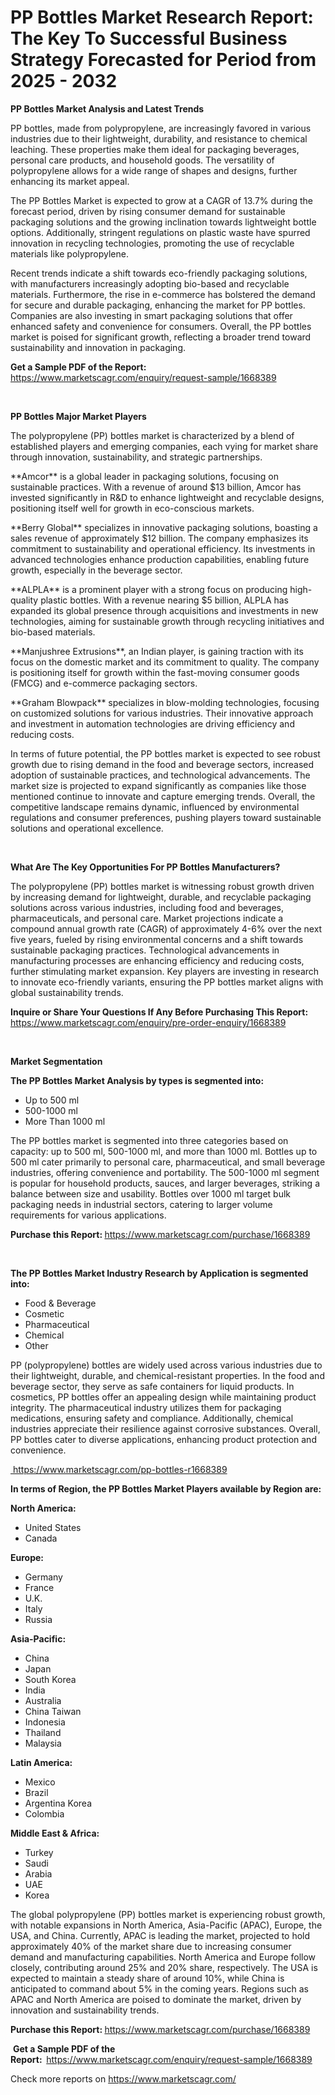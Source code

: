 <p><h1>PP Bottles Market Research Report: The Key To Successful Business Strategy Forecasted for Period from 2025 - 2032</h1></p><p><strong>PP Bottles Market Analysis and Latest Trends</strong></p>
<p><p>PP bottles, made from polypropylene, are increasingly favored in various industries due to their lightweight, durability, and resistance to chemical leaching. These properties make them ideal for packaging beverages, personal care products, and household goods. The versatility of polypropylene allows for a wide range of shapes and designs, further enhancing its market appeal.</p><p>The PP Bottles Market is expected to grow at a CAGR of 13.7% during the forecast period, driven by rising consumer demand for sustainable packaging solutions and the growing inclination towards lightweight bottle options. Additionally, stringent regulations on plastic waste have spurred innovation in recycling technologies, promoting the use of recyclable materials like polypropylene.</p><p>Recent trends indicate a shift towards eco-friendly packaging solutions, with manufacturers increasingly adopting bio-based and recyclable materials. Furthermore, the rise in e-commerce has bolstered the demand for secure and durable packaging, enhancing the market for PP bottles. Companies are also investing in smart packaging solutions that offer enhanced safety and convenience for consumers. Overall, the PP bottles market is poised for significant growth, reflecting a broader trend toward sustainability and innovation in packaging.</p></p>
<p><strong>Get a Sample PDF of the Report:&nbsp;</strong> <a href="https://www.marketscagr.com/enquiry/request-sample/1668389?utm_campaign=3298&utm_medium=2&utm_source=Github&utm_content=ia&utm_term=08032025&utm_id=pp-bottles">https://www.marketscagr.com/enquiry/request-sample/1668389</a></p>
<p>&nbsp;</p>
<p><strong>PP Bottles Major Market Players</strong></p>
<p><p>The polypropylene (PP) bottles market is characterized by a blend of established players and emerging companies, each vying for market share through innovation, sustainability, and strategic partnerships.</p><p>**Amcor** is a global leader in packaging solutions, focusing on sustainable practices. With a revenue of around $13 billion, Amcor has invested significantly in R&D to enhance lightweight and recyclable designs, positioning itself well for growth in eco-conscious markets.</p><p>**Berry Global** specializes in innovative packaging solutions, boasting a sales revenue of approximately $12 billion. The company emphasizes its commitment to sustainability and operational efficiency. Its investments in advanced technologies enhance production capabilities, enabling future growth, especially in the beverage sector.</p><p>**ALPLA** is a prominent player with a strong focus on producing high-quality plastic bottles. With a revenue nearing $5 billion, ALPLA has expanded its global presence through acquisitions and investments in new technologies, aiming for sustainable growth through recycling initiatives and bio-based materials.</p><p>**Manjushree Extrusions**, an Indian player, is gaining traction with its focus on the domestic market and its commitment to quality. The company is positioning itself for growth within the fast-moving consumer goods (FMCG) and e-commerce packaging sectors.</p><p>**Graham Blowpack** specializes in blow-molding technologies, focusing on customized solutions for various industries. Their innovative approach and investment in automation technologies are driving efficiency and reducing costs.</p><p>In terms of future potential, the PP bottles market is expected to see robust growth due to rising demand in the food and beverage sectors, increased adoption of sustainable practices, and technological advancements. The market size is projected to expand significantly as companies like those mentioned continue to innovate and capture emerging trends. Overall, the competitive landscape remains dynamic, influenced by environmental regulations and consumer preferences, pushing players toward sustainable solutions and operational excellence.</p></p>
<p>&nbsp;</p>
<p><strong>What Are The Key Opportunities For PP Bottles Manufacturers?</strong></p>
<p><p>The polypropylene (PP) bottles market is witnessing robust growth driven by increasing demand for lightweight, durable, and recyclable packaging solutions across various industries, including food and beverages, pharmaceuticals, and personal care. Market projections indicate a compound annual growth rate (CAGR) of approximately 4-6% over the next five years, fueled by rising environmental concerns and a shift towards sustainable packaging practices. Technological advancements in manufacturing processes are enhancing efficiency and reducing costs, further stimulating market expansion. Key players are investing in research to innovate eco-friendly variants, ensuring the PP bottles market aligns with global sustainability trends.</p></p>
<p><strong>Inquire or Share Your Questions If Any Before Purchasing This Report:</strong> <a href="https://www.marketscagr.com/enquiry/pre-order-enquiry/1668389?utm_campaign=3298&utm_medium=2&utm_source=Github&utm_content=ia&utm_term=08032025&utm_id=pp-bottles">https://www.marketscagr.com/enquiry/pre-order-enquiry/1668389</a></p>
<p>&nbsp;</p>
<p><strong>Market Segmentation</strong></p>
<p><strong>The PP Bottles Market Analysis by types is segmented into:</strong></p>
<p><ul><li>Up to 500 ml</li><li>500-1000 ml</li><li>More Than 1000 ml</li></ul></p>
<p><p>The PP bottles market is segmented into three categories based on capacity: up to 500 ml, 500-1000 ml, and more than 1000 ml. Bottles up to 500 ml cater primarily to personal care, pharmaceutical, and small beverage industries, offering convenience and portability. The 500-1000 ml segment is popular for household products, sauces, and larger beverages, striking a balance between size and usability. Bottles over 1000 ml target bulk packaging needs in industrial sectors, catering to larger volume requirements for various applications.</p></p>
<p><strong>Purchase this Report:&nbsp;</strong><a href="https://www.marketscagr.com/purchase/1668389?utm_campaign=3298&utm_medium=2&utm_source=Github&utm_content=ia&utm_term=08032025&utm_id=pp-bottles">https://www.marketscagr.com/purchase/1668389</a></p>
<p>&nbsp;</p>
<p><strong>The PP Bottles Market Industry Research by Application is segmented into:</strong></p>
<p><ul><li>Food & Beverage</li><li>Cosmetic</li><li>Pharmaceutical</li><li>Chemical</li><li>Other</li></ul></p>
<p><p>PP (polypropylene) bottles are widely used across various industries due to their lightweight, durable, and chemical-resistant properties. In the food and beverage sector, they serve as safe containers for liquid products. In cosmetics, PP bottles offer an appealing design while maintaining product integrity. The pharmaceutical industry utilizes them for packaging medications, ensuring safety and compliance. Additionally, chemical industries appreciate their resilience against corrosive substances. Overall, PP bottles cater to diverse applications, enhancing product protection and convenience.</p></p>
<p><a href="https://www.marketscagr.com/pp-bottles-r1668389?utm_campaign=3298&utm_medium=2&utm_source=Github&utm_content=ia&utm_term=08032025&utm_id=pp-bottles">&nbsp;https://www.marketscagr.com/pp-bottles-r1668389</a></p>
<p><strong>In terms of Region, the PP Bottles Market Players available by Region are:</strong></p>
<p>
    <p> <strong> North America: </strong>
        <ul>
            <li>United States</li>
            <li>Canada</li>
        </ul>
        </p> 
    <p> <strong> Europe: </strong>
        <ul>
            <li>Germany</li>
            <li>France</li>
            <li>U.K.</li>
            <li>Italy</li>
            <li>Russia</li>
        </ul>
        </p> 
    <p> <strong> Asia-Pacific: </strong>
        <ul>
            <li>China</li>
            <li>Japan</li>
            <li>South Korea</li>
            <li>India</li>
            <li>Australia</li>
            <li>China Taiwan</li>
            <li>Indonesia</li>
            <li>Thailand</li>
            <li>Malaysia</li>
        </ul>
        </p> 
    <p> <strong> Latin America: </strong>
        <ul>
            <li>Mexico</li>
            <li>Brazil</li>
            <li>Argentina Korea</li>
            <li>Colombia</li>
        </ul>
        </p> 
    <p> <strong> Middle East & Africa: </strong>
        <ul>
            <li>Turkey</li>
            <li>Saudi</li>
            <li>Arabia</li>
            <li>UAE</li>
            <li>Korea</li>
        </ul>
    </p>
    </p>
<p><p>The global polypropylene (PP) bottles market is experiencing robust growth, with notable expansions in North America, Asia-Pacific (APAC), Europe, the USA, and China. Currently, APAC is leading the market, projected to hold approximately 40% of the market share due to increasing consumer demand and manufacturing capabilities. North America and Europe follow closely, contributing around 25% and 20% share, respectively. The USA is expected to maintain a steady share of around 10%, while China is anticipated to command about 5% in the coming years. Regions such as APAC and North America are poised to dominate the market, driven by innovation and sustainability trends.</p></p>
<p><strong>Purchase this Report: </strong><a href="https://www.marketscagr.com/purchase/1668389?utm_campaign=3298&utm_medium=2&utm_source=Github&utm_content=ia&utm_term=08032025&utm_id=pp-bottles">https://www.marketscagr.com/purchase/1668389</a></p>
<p>&nbsp;<strong>Get a Sample PDF of the Report:&nbsp;&nbsp;</strong><a href="https://www.marketscagr.com/enquiry/request-sample/1668389?utm_campaign=3298&utm_medium=2&utm_source=Github&utm_content=ia&utm_term=08032025&utm_id=pp-bottles">https://www.marketscagr.com/enquiry/request-sample/1668389</a></p>
<p><strong></strong></p>
<p>Check more reports on <a href="https://www.marketscagr.com/?utm_campaign=3298&utm_medium=2&utm_source=Github&utm_content=ia&utm_term=08032025&utm_id=pp-bottles">https://www.marketscagr.com/</a></p>